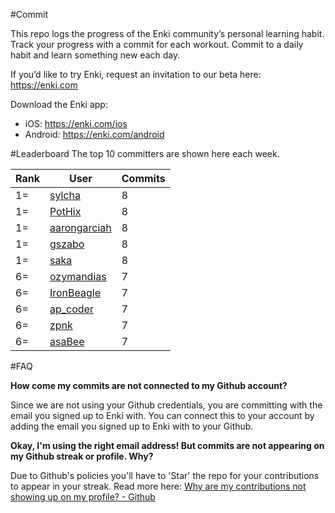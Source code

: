 #Commit

This repo logs the progress of the Enki community’s personal learning habit. Track your progress with a commit for each workout. Commit to a daily habit and learn something new each day.

If you’d like to try Enki, request an invitation to our beta here: https://enki.com

Download the Enki app: 
 - iOS: https://enki.com/ios
 - Android: https://enki.com/android

#Leaderboard
The top 10 committers are shown here each week.

| Rank | User | Commits |
|------|------|---------|
|1=|[sylcha](https://github.com/sylcha)|8|
|1=|[PotHix](https://github.com/PotHix)|8|
|1=|[aarongarciah](https://github.com/aarongarciah)|8|
|1=|[gszabo](https://github.com/gszabo)|8|
|1=|[saka](https://github.com/saka)|8|
|6=|[ozymandias](https://github.com/ozymandias)|7|
|6=|[IronBeagle](https://github.com/IronBeagle)|7|
|6=|[ap_coder](https://github.com/ap_coder)|7|
|6=|[zpnk](https://github.com/zpnk)|7|
|6=|[asaBee](https://github.com/asaBee)|7|

#FAQ

**How come my commits are not connected to my Github account?**

Since we are not using your Github credentials, you are committing with the email you signed up to Enki with. You can connect this to your account by adding the email you signed up to Enki with to your Github.

**Okay, I'm using the right email address! But commits are not appearing on my Github streak or profile. Why?**

Due to Github's policies you'll have to 'Star' the repo for your contributions to appear in your streak. Read more here: [Why are my contributions not showing up on my profile? - Github](https://help.github.com/articles/why-are-my-contributions-not-showing-up-on-my-profile/)
